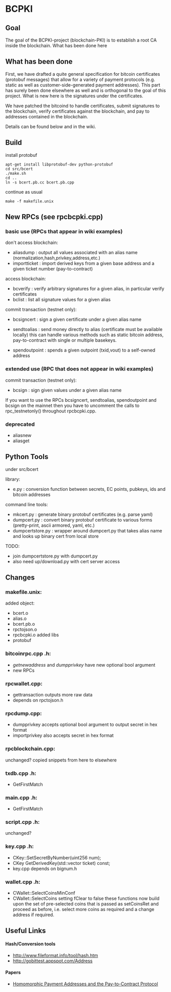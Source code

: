 # BCPKI

## Goal

The goal of the BCPKI-project (blockchain-PKI) is to establish a root CA inside the blockchain.
What has been done here

## What has been done

First, we have drafted a quite general specification for bitcoin certificates (protobuf messages) that allow for a variety of payment protocols (e.g. static as well as customer-side-generated payment addresses). This part has surely been done elsewhere as well and is orthogonal to the goal of this project. What is new here is the signatures under the certificates.

We have patched the bitcoind to handle certificates, submit signatures to the blockchain, verify certificates against the blockchain, and pay to addresses contained in the blockchain.

Details can be found below and in the wiki.

## Build

install protobuf
```
apt-get install libprotobuf-dev python-protobuf
cd src/bcert
./make.sh
cd ..
ln -s bcert.pb.cc bcert.pb.cpp
```
continue as usual
```
make -f makefile.unix 
```

## New RPCs (see rpcbcpki.cpp)

### basic use (RPCs that appear in wiki examples)

don't access blockchain:
- aliasdump : output all values associated with an alias name (normalization,hash,privkey,address,etc.)
- importticket : import derived keys from a given base address and a given ticket number (pay-to-contract)

access blockchain:
- bcverify : verify arbitrary signatures for a given alias, in particular verify certificates
- bclist : list all signature values for a given alias

commit transaction (testnet only):
- bcsigncert : sign a given certificate under a given alias name 

- sendtoalias : send money directly to alias (certificate must be available locally)
    this can handle various methods such as static bitcoin address, pay-to-contract with single or multiple basekeys. 
- spendoutpoint : spends a given outpoint (txid,vout) to a self-owned address 

### extended use (RPC that does not appear in wiki examples)

commit transaction (testnet only):
- bcsign : sign given values under a given alias name 

If you want to use the RPCs bcsigncert, sendtoalias, spendoutpoint and bcsign on the mainnet then you have to
uncomment the calls to rpc_testnetonly() throughout rpcbcpki.cpp.

### deprecated

- aliasnew
- aliasget

## Python Tools

under src/bcert

library:
- e.py : conversion function between secrets, EC points, pubkeys, ids and bitcoin addresses

command line tools:
- mkcert.py : generate binary protobuf certificates (e.g. parse yaml)
- dumpcert.py : convert binary protobuf certificate to various forms (pretty-print, ascii armored, yaml, etc.)
- dumpcertstore.py : wrapper around dumpcert.py that takes alias name and looks up binary cert from local store 

TODO:
- join dumpcertstore.py with dumpcert.py
- also need up/download.py with cert server access

## Changes

### makefile.unix:
 added object:
  - bcert.o
  - alias.o
  - bcert.pb.o
  - rpctojson.o 
  - rpcbcpki.o 
 added libs 
  - protobuf

### bitcoinrpc.cpp .h:
 - _getnewaddress_ and _dumpprivkey_ have new optional bool argument
 - new RPCs

### rpcwallet.cpp: 
 - gettransaction outputs more raw data
 - depends on rpctojson.h

### rpcdump.cpp: 
 - dumpprivkey accepts optional bool argument to output secret in hex format
 - importprivkey also accepts secret in hex format  

### rpcblockchain.cpp: 
  unchanged? copied snippets from here to elsewhere

### txdb.cpp .h: 
 - GetFirstMatch

### main.cpp .h:
 - GetFirstMatch
 
### script.cpp .h:
 unchanged?

### key.cpp .h:
 - CKey::SetSecretByNumber(uint256 num); 
 - CKey GetDerivedKey(std::vector<unsigned char> ticket) const;
 - key.cpp depends on bignum.h

### wallet.cpp .h:
 - CWallet::SelectCoinsMinConf
 - CWallet::SelectCoins
 setting fClear to false these functions now build upon the set of pre-selected coins that is passed as setCoinsRet and proceed as before, i.e. select more coins as required and a change address if required.

## Useful Links

#### Hash/Conversion tools
 - http://www.fileformat.info/tool/hash.htm
 - http://gobittest.appspot.com/Address

#### Papers
 - [Homomorphic Payment Addresses and the Pay-to-Contract Protocol](http://arxiv.org/pdf/1212.3257)